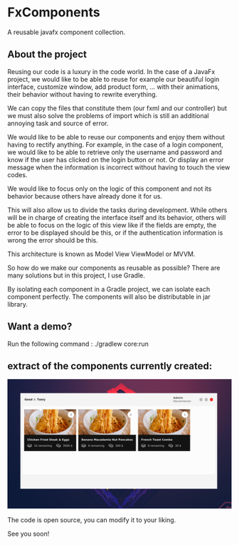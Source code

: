# FxComponents

A reusable javafx component collection.

## About the project

Reusing our code is a luxury in the code world. In the case of a JavaFx project, 
we would like to be able to reuse for example our beautiful login interface, 
customize window, add product form, ... with their animations, their behavior 
without having to rewrite everything.

We can copy the files that constitute them (our fxml and our controller) but we must 
also solve the problems of import which is still an additional annoying task and source of error.

We would like to be able to reuse our components and enjoy them without 
having to rectify anything. For example, in the case of a login component, 
we would like to be able to retrieve only the username and password and know 
if the user has clicked on the login button or not. Or display an error message 
when the information is incorrect without having to touch the view codes.

We would like to focus only on the logic of this component and not its 
behavior because others have already done it for us.

This will also allow us to divide the tasks during development. While others 
will be in charge of creating the interface itself and its behavior, 
others will be able to focus on the logic of this view like if the fields are empty, 
the error to be displayed should be this, or if the authentication information 
is wrong the error should be this.

This architecture is known as Model View ViewModel or MVVM.

So how do we make our components as reusable as possible? There are many 
solutions but in this project, I use Gradle.

By isolating each component in a Gradle project, we can isolate each component 
perfectly. The components will also be distributable in jar library.

## Want a demo?

Run the following command :
./gradlew core:run

## extract of the components currently created:
![a window component with some product item components](previews/preview.png)

The code is open source, you can modify it to your liking.

See you soon!



